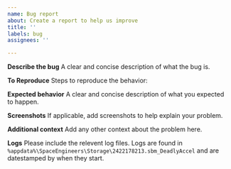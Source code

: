 ```yaml
---
name: Bug report
about: Create a report to help us improve
title: ''
labels: bug
assignees: ''

---
```


**Describe the bug**
A clear and concise description of what the bug is.

**To Reproduce**
Steps to reproduce the behavior:

**Expected behavior**
A clear and concise description of what you expected to happen.

**Screenshots**
If applicable, add screenshots to help explain your problem.

**Additional context**
Add any other context about the problem here.

**Logs**
Please include the relevent log files. Logs are found in `%appdata%\SpaceEngineers\Storage\2422178213.sbm_DeadlyAccel` and are datestamped by when they start.
